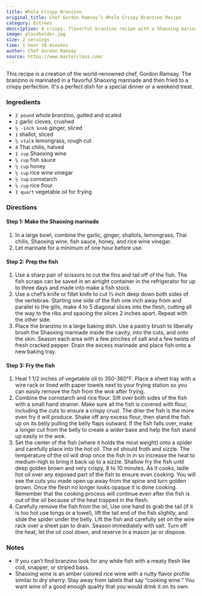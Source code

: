 ```yaml
---
title: Whole Crispy Branzino
original_title: Chef Gordon Ramsay’s Whole Crispy Branzino Recipe
category: Entrees
description: A crispy, flavorful branzino recipe with a Shaoxing marinade, fried to perfection.
image: placeholder.jpg
size: 2 servings
time: 1 hour 30 minutes
author: Chef Gordon Ramsay
source: https://www.masterclass.com/
---
```


This recipe is a creation of the world-renowned chef, Gordon Ramsay. The branzino is marinated in a flavorful Shaoxing marinade and then fried to a crispy perfection. It's a perfect dish for a special dinner or a weekend treat.

### Ingredients

* `2 pound` whole branzino, gutted and scaled
* `2` garlic cloves, crushed
* `½ -inch knob` ginger, sliced
* `1` shallot, sliced
* `½ stalk` lemongrass, rough cut
* `4` Thai chilis, halved
* `1 cup` Shaoxing wine
* `¼ cup` fish sauce
* `½ cup` honey
* `½ cup` rice wine vinegar
* `½ cup` cornstarch
* `½ cup` rice flour
* `1 quart` vegetable oil for frying

### Directions

#### Step 1: Make the Shaoxing marinade

1. In a large bowl, combine the garlic, ginger, shallots, lemongrass, Thai chilis, Shaoxing wine, fish sauce, honey, and rice wine vinegar.
2. Let marinate for a minimum of one hour before use.

#### Step 2: Prep the fish

1. Use a sharp pair of scissors to cut the fins and tail off of the fish. The fish scraps can be saved in an airtight container in the refrigerator for up to three days and made into make a fish stock.
2. Use a chef’s knife or fillet knife to cut ⅓ inch deep down both sides of the vertebrae. Starting one side of the fish one inch away from and parallel to the gills, make 4 to 5 diagonal slices into the flesh, cutting all the way to the ribs and spacing the slices 2 inches apart. Repeat with the other side.
3. Place the branzino in a large baking dish. Use a pastry brush to liberally brush the Shaoxing marinade inside the cavity, into the cuts, and onto the skin. Season each area with a few pinches of salt and a few twists of fresh cracked pepper. Drain the excess marinade and place fish onto a new baking tray.

#### Step 3: Fry the fish

1. Heat 1 1/2 inches of vegetable oil to 350-360°F. Place a sheet tray with a wire rack or lined with paper towels next to your frying station so you can easily remove the fish from the wok after frying.
2. Combine the cornstarch and rice flour. Sift over both sides of the fish with a small hand strainer. Make sure all the fish is covered with flour, including the cuts to ensure a crispy crust. The drier the fish is the more even fry it will produce. Shake off any excess flour, then stand the fish up on its belly pulling the belly flaps outward. If the fish falls over, make a longer cut from the belly to create a wider base and help the fish stand up easily in the wok.
3. Set the center of the fish (where it holds the most weight) onto a spider and carefully place into the hot oil. The oil should froth and sizzle. The temperature of the oil will drop once the fish in in so increase the heat to medium-high to bring it back up to a sizzle. Shallow fry the fish until deep golden brown and very crispy, 8 to 10 minutes. As it cooks, ladle hot oil over any exposed part of the fish to ensure even cooking. You will see the cuts you made open up away from the spine and turn golden brown. Once the flesh no longer looks opaque it is done cooking. Remember that the cooking process will continue even after the fish is out of the oil because of the heat trapped in the flesh.
4. Carefully remove the fish from the oil, Use one hand to grab the tail (if it is too hot use tongs or a towel), lift the tail end of the fish slightly, and slide the spider under the belly. Lift the fish and carefully set on the wire rack over a sheet pan to drain. Season immediately with salt. Turn off the heat, let the oil cool down, and reserve in a mason jar or dispose.

### Notes

* If you can’t find branzino look for any white fish with a meaty flesh like cod, snapper, or striped bass.
* Shaoxing wine is an amber colored rice wine with a nutty flavor profile similar to dry sherry. Stay away from labels that say “cooking wine.” You want wine of a good enough quality that you would drink it on its own.